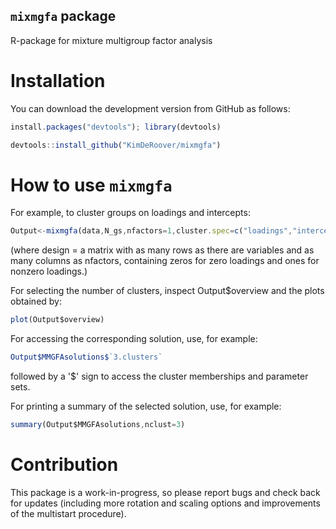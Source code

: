 ## `mixmgfa` package
R-package for mixture multigroup factor analysis

# Installation
You can download the development version from GitHub as follows:

```javascript
install.packages("devtools"); library(devtools)

devtools::install_github("KimDeRoover/mixmgfa")
```


# How to use `mixmgfa`
For example, to cluster groups on loadings and intercepts:

```javascript
Output<-mixmgfa(data,N_gs,nfactors=1,cluster.spec=c("loadings","intercepts"),nsclust=c(1,6),maxiter=5000,nruns=25,design=design)

```
(where design = a matrix with as many rows as there are variables and as many columns as nfactors, containing zeros for zero loadings and ones for nonzero loadings.)


For selecting the number of clusters, inspect Output$overview and the plots obtained by:
```javascript
plot(Output$overview)

```

For accessing the corresponding solution, use, for example:
```javascript
Output$MMGFAsolutions$`3.clusters`

```
followed by a '$' sign to access the cluster memberships and parameter sets.

For printing a summary of the selected solution, use, for example:
```javascript
summary(Output$MMGFAsolutions,nclust=3)

```

# Contribution
This package is a work-in-progress, so please report bugs and check back for updates (including more rotation and scaling options and improvements of the multistart procedure).
